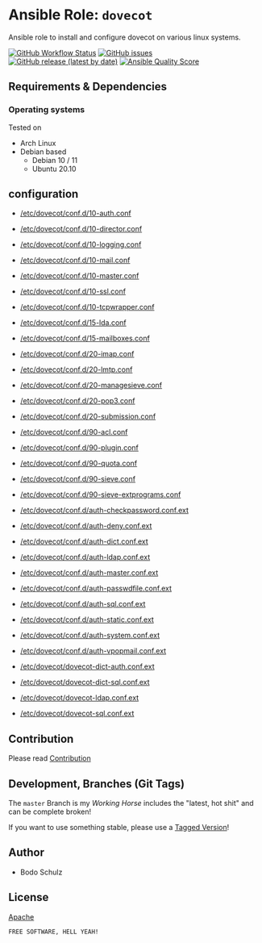 
# Ansible Role:  `dovecot`

Ansible role to install and configure dovecot on various linux systems.


[![GitHub Workflow Status](https://img.shields.io/github/actions/workflow/status/bodsch/ansible-dovecot/main.yml?branch=main)][ci]
[![GitHub issues](https://img.shields.io/github/issues/bodsch/ansible-dovecot)][issues]
[![GitHub release (latest by date)](https://img.shields.io/github/v/release/bodsch/ansible-dovecot)][releases]
[![Ansible Quality Score](https://img.shields.io/ansible/quality/50067?label=role%20quality)][quality]

[ci]: https://github.com/bodsch/ansible-dovecot/actions
[issues]: https://github.com/bodsch/ansible-dovecot/issues?q=is%3Aopen+is%3Aissue
[releases]: https://github.com/bodsch/ansible-dovecot/releases
[quality]: https://galaxy.ansible.com/bodsch/dovecot


## Requirements & Dependencies


### Operating systems

Tested on

* Arch Linux
* Debian based
    - Debian 10 / 11
    - Ubuntu 20.10

## configuration

- [/etc/dovecot/conf.d/10-auth.conf](docs/10-auth.md)
- [/etc/dovecot/conf.d/10-director.conf](docs/10-director.md)
- [/etc/dovecot/conf.d/10-logging.conf](docs/10-logging.md)
- [/etc/dovecot/conf.d/10-mail.conf](docs/10-mail.md)
- [/etc/dovecot/conf.d/10-master.conf](docs/10-master.md)
- [/etc/dovecot/conf.d/10-ssl.conf](docs/10-ssl.md)
- [/etc/dovecot/conf.d/10-tcpwrapper.conf](docs/10-tcpwrapper.md)
- [/etc/dovecot/conf.d/15-lda.conf](docs/15-lda.md)
- [/etc/dovecot/conf.d/15-mailboxes.conf](docs/15-mailboxes.md)
- [/etc/dovecot/conf.d/20-imap.conf](docs/20-imap.md)
- [/etc/dovecot/conf.d/20-lmtp.conf](docs/20-lmtp.md)
- [/etc/dovecot/conf.d/20-managesieve.conf](docs/20-managesieve.md)
- [/etc/dovecot/conf.d/20-pop3.conf](docs/20-pop3.md)
- [/etc/dovecot/conf.d/20-submission.conf](docs/20-submission.md)
- [/etc/dovecot/conf.d/90-acl.conf](docs/90-acl.md)
- [/etc/dovecot/conf.d/90-plugin.conf](docs/90-plugin.md)
- [/etc/dovecot/conf.d/90-quota.conf](docs/90-quota.md)
- [/etc/dovecot/conf.d/90-sieve.conf](docs/90-sieve.md)
- [/etc/dovecot/conf.d/90-sieve-extprograms.conf](docs/90-sieve-extprograms.md)

- [/etc/dovecot/conf.d/auth-checkpassword.conf.ext](docs/auth-checkpassword.ext.md)
- [/etc/dovecot/conf.d/auth-deny.conf.ext](docs/auth-deny.ext.md)
- [/etc/dovecot/conf.d/auth-dict.conf.ext](docs/auth-dict.ext.md)
- [/etc/dovecot/conf.d/auth-ldap.conf.ext](docs/auth-ldap.ext.md)
- [/etc/dovecot/conf.d/auth-master.conf.ext](docs/auth-master.ext.md)
- [/etc/dovecot/conf.d/auth-passwdfile.conf.ext](docs/auth-passwdfile.ext.md)
- [/etc/dovecot/conf.d/auth-sql.conf.ext](docs/auth-sql.ext.md)
- [/etc/dovecot/conf.d/auth-static.conf.ext](docs/auth-static.ext.md)
- [/etc/dovecot/conf.d/auth-system.conf.ext](docs/auth-system.ext.md)
- [/etc/dovecot/conf.d/auth-vpopmail.conf.ext](docs/auth-vpopmail.ext.md)

- [/etc/dovecot/dovecot-dict-auth.conf.ext](docs/dovecot-dict-auth.md)
- [/etc/dovecot/dovecot-dict-sql.conf.ext](docs/dovecot-dict-sql.md)
- [/etc/dovecot/dovecot-ldap.conf.ext](docs/dovecot-ldap.conf.md)
- [/etc/dovecot/dovecot-sql.conf.ext](docs/dovecot-sql.conf.md)


## Contribution

Please read [Contribution](CONTRIBUTING.md)

## Development,  Branches (Git Tags)

The `master` Branch is my *Working Horse* includes the "latest, hot shit" and can be complete broken!

If you want to use something stable, please use a [Tagged Version](https://gitlab.com/bodsch/ansible-dovecot/-/tags)!


## Author

- Bodo Schulz

## License

[Apache](LICENSE)

`FREE SOFTWARE, HELL YEAH!`
